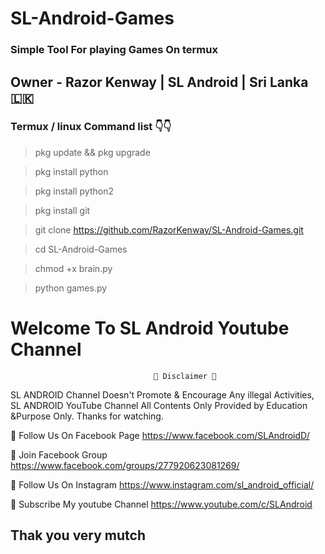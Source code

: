 # SL-Android-Games
### Simple Tool For playing Games On termux 


## Owner - Razor Kenway | SL Android | Sri Lanka 🇱🇰 
### Termux / linux Command list 👇👇

>pkg update && pkg upgrade

>pkg install python

>pkg install python2

>pkg install git

>git clone https://github.com/RazorKenway/SL-Android-Games.git

>cd SL-Android-Games

>chmod +x brain.py

>python games.py





#                         Welcome To SL Android Youtube Channel

                                    💢 Disclaimer 💢
SL ANDROID Channel Doesn't Promote & Encourage Any illegal Activities, SL ANDROID YouTube Channel All Contents Only Provided  by Education &Purpose Only. Thanks for watching.

🔗 Follow Us On Facebook Page https://www.facebook.com/SLAndroidD/

🔗 Join Facebook Group https://www.facebook.com/groups/277920623081269/

🔗 Follow Us On Instagram https://www.instagram.com/sl_android_official/

🔗 Subscribe My youtube Channel https://www.youtube.com/c/SLAndroid

## Thak you very mutch
